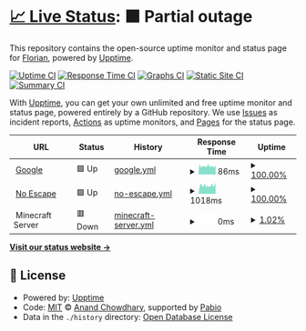 # [📈 Live Status](https://Xeferis.github.io/Website_Status): <!--live status--> **🟧 Partial outage**

This repository contains the open-source uptime monitor and status page for [Florian](https://xeferis.github.io), powered by [Upptime](https://github.com/upptime/upptime).

[![Uptime CI](https://github.com/Xeferis/Website_Status/workflows/Uptime%20CI/badge.svg)](https://github.com/Xeferis/Website_Status/actions?query=workflow%3A%22Uptime+CI%22)
[![Response Time CI](https://github.com/Xeferis/Website_Status/workflows/Response%20Time%20CI/badge.svg)](https://github.com/Xeferis/Website_Status/actions?query=workflow%3A%22Response+Time+CI%22)
[![Graphs CI](https://github.com/Xeferis/Website_Status/workflows/Graphs%20CI/badge.svg)](https://github.com/Xeferis/Website_Status/actions?query=workflow%3A%22Graphs+CI%22)
[![Static Site CI](https://github.com/Xeferis/Website_Status/workflows/Static%20Site%20CI/badge.svg)](https://github.com/Xeferis/Website_Status/actions?query=workflow%3A%22Static+Site+CI%22)
[![Summary CI](https://github.com/Xeferis/Website_Status/workflows/Summary%20CI/badge.svg)](https://github.com/Xeferis/Website_Status/actions?query=workflow%3A%22Summary+CI%22)

With [Upptime](https://upptime.js.org), you can get your own unlimited and free uptime monitor and status page, powered entirely by a GitHub repository. We use [Issues](https://github.com/Xeferis/Website_Status/issues) as incident reports, [Actions](https://github.com/Xeferis/Website_Status/actions) as uptime monitors, and [Pages](https://Xeferis.github.io/Website_Status) for the status page.

<!--start: status pages-->
<!-- This summary is generated by Upptime (https://github.com/upptime/upptime) -->
<!-- Do not edit this manually, your changes will be overwritten -->
<!-- prettier-ignore -->
| URL | Status | History | Response Time | Uptime |
| --- | ------ | ------- | ------------- | ------ |
| <img alt="" src="https://icons.duckduckgo.com/ip3/www.google.com.ico" height="13"> [Google](https://www.google.com) | 🟩 Up | [google.yml](https://github.com/Xeferis/Website_Status/commits/HEAD/history/google.yml) | <details><summary><img alt="Response time graph" src="./graphs/google/response-time-week.png" height="20"> 86ms</summary><br><a href="https://Xeferis.github.io/Website_Status/history/google"><img alt="Response time 86" src="https://img.shields.io/endpoint?url=https%3A%2F%2Fraw.githubusercontent.com%2FXeferis%2FWebsite_Status%2FHEAD%2Fapi%2Fgoogle%2Fresponse-time.json"></a><br><a href="https://Xeferis.github.io/Website_Status/history/google"><img alt="24-hour response time 86" src="https://img.shields.io/endpoint?url=https%3A%2F%2Fraw.githubusercontent.com%2FXeferis%2FWebsite_Status%2FHEAD%2Fapi%2Fgoogle%2Fresponse-time-day.json"></a><br><a href="https://Xeferis.github.io/Website_Status/history/google"><img alt="7-day response time 86" src="https://img.shields.io/endpoint?url=https%3A%2F%2Fraw.githubusercontent.com%2FXeferis%2FWebsite_Status%2FHEAD%2Fapi%2Fgoogle%2Fresponse-time-week.json"></a><br><a href="https://Xeferis.github.io/Website_Status/history/google"><img alt="30-day response time 86" src="https://img.shields.io/endpoint?url=https%3A%2F%2Fraw.githubusercontent.com%2FXeferis%2FWebsite_Status%2FHEAD%2Fapi%2Fgoogle%2Fresponse-time-month.json"></a><br><a href="https://Xeferis.github.io/Website_Status/history/google"><img alt="1-year response time 86" src="https://img.shields.io/endpoint?url=https%3A%2F%2Fraw.githubusercontent.com%2FXeferis%2FWebsite_Status%2FHEAD%2Fapi%2Fgoogle%2Fresponse-time-year.json"></a></details> | <details><summary><a href="https://Xeferis.github.io/Website_Status/history/google">100.00%</a></summary><a href="https://Xeferis.github.io/Website_Status/history/google"><img alt="All-time uptime 100.00%" src="https://img.shields.io/endpoint?url=https%3A%2F%2Fraw.githubusercontent.com%2FXeferis%2FWebsite_Status%2FHEAD%2Fapi%2Fgoogle%2Fuptime.json"></a><br><a href="https://Xeferis.github.io/Website_Status/history/google"><img alt="24-hour uptime 100.00%" src="https://img.shields.io/endpoint?url=https%3A%2F%2Fraw.githubusercontent.com%2FXeferis%2FWebsite_Status%2FHEAD%2Fapi%2Fgoogle%2Fuptime-day.json"></a><br><a href="https://Xeferis.github.io/Website_Status/history/google"><img alt="7-day uptime 100.00%" src="https://img.shields.io/endpoint?url=https%3A%2F%2Fraw.githubusercontent.com%2FXeferis%2FWebsite_Status%2FHEAD%2Fapi%2Fgoogle%2Fuptime-week.json"></a><br><a href="https://Xeferis.github.io/Website_Status/history/google"><img alt="30-day uptime 100.00%" src="https://img.shields.io/endpoint?url=https%3A%2F%2Fraw.githubusercontent.com%2FXeferis%2FWebsite_Status%2FHEAD%2Fapi%2Fgoogle%2Fuptime-month.json"></a><br><a href="https://Xeferis.github.io/Website_Status/history/google"><img alt="1-year uptime 100.00%" src="https://img.shields.io/endpoint?url=https%3A%2F%2Fraw.githubusercontent.com%2FXeferis%2FWebsite_Status%2FHEAD%2Fapi%2Fgoogle%2Fuptime-year.json"></a></details>
| <img alt="" src="https://icons.duckduckgo.com/ip3/noescape.info.ico" height="13"> [No Escape](https://noescape.info) | 🟩 Up | [no-escape.yml](https://github.com/Xeferis/Website_Status/commits/HEAD/history/no-escape.yml) | <details><summary><img alt="Response time graph" src="./graphs/no-escape/response-time-week.png" height="20"> 1018ms</summary><br><a href="https://Xeferis.github.io/Website_Status/history/no-escape"><img alt="Response time 1018" src="https://img.shields.io/endpoint?url=https%3A%2F%2Fraw.githubusercontent.com%2FXeferis%2FWebsite_Status%2FHEAD%2Fapi%2Fno-escape%2Fresponse-time.json"></a><br><a href="https://Xeferis.github.io/Website_Status/history/no-escape"><img alt="24-hour response time 1018" src="https://img.shields.io/endpoint?url=https%3A%2F%2Fraw.githubusercontent.com%2FXeferis%2FWebsite_Status%2FHEAD%2Fapi%2Fno-escape%2Fresponse-time-day.json"></a><br><a href="https://Xeferis.github.io/Website_Status/history/no-escape"><img alt="7-day response time 1018" src="https://img.shields.io/endpoint?url=https%3A%2F%2Fraw.githubusercontent.com%2FXeferis%2FWebsite_Status%2FHEAD%2Fapi%2Fno-escape%2Fresponse-time-week.json"></a><br><a href="https://Xeferis.github.io/Website_Status/history/no-escape"><img alt="30-day response time 1018" src="https://img.shields.io/endpoint?url=https%3A%2F%2Fraw.githubusercontent.com%2FXeferis%2FWebsite_Status%2FHEAD%2Fapi%2Fno-escape%2Fresponse-time-month.json"></a><br><a href="https://Xeferis.github.io/Website_Status/history/no-escape"><img alt="1-year response time 1018" src="https://img.shields.io/endpoint?url=https%3A%2F%2Fraw.githubusercontent.com%2FXeferis%2FWebsite_Status%2FHEAD%2Fapi%2Fno-escape%2Fresponse-time-year.json"></a></details> | <details><summary><a href="https://Xeferis.github.io/Website_Status/history/no-escape">100.00%</a></summary><a href="https://Xeferis.github.io/Website_Status/history/no-escape"><img alt="All-time uptime 100.00%" src="https://img.shields.io/endpoint?url=https%3A%2F%2Fraw.githubusercontent.com%2FXeferis%2FWebsite_Status%2FHEAD%2Fapi%2Fno-escape%2Fuptime.json"></a><br><a href="https://Xeferis.github.io/Website_Status/history/no-escape"><img alt="24-hour uptime 100.00%" src="https://img.shields.io/endpoint?url=https%3A%2F%2Fraw.githubusercontent.com%2FXeferis%2FWebsite_Status%2FHEAD%2Fapi%2Fno-escape%2Fuptime-day.json"></a><br><a href="https://Xeferis.github.io/Website_Status/history/no-escape"><img alt="7-day uptime 100.00%" src="https://img.shields.io/endpoint?url=https%3A%2F%2Fraw.githubusercontent.com%2FXeferis%2FWebsite_Status%2FHEAD%2Fapi%2Fno-escape%2Fuptime-week.json"></a><br><a href="https://Xeferis.github.io/Website_Status/history/no-escape"><img alt="30-day uptime 100.00%" src="https://img.shields.io/endpoint?url=https%3A%2F%2Fraw.githubusercontent.com%2FXeferis%2FWebsite_Status%2FHEAD%2Fapi%2Fno-escape%2Fuptime-month.json"></a><br><a href="https://Xeferis.github.io/Website_Status/history/no-escape"><img alt="1-year uptime 100.00%" src="https://img.shields.io/endpoint?url=https%3A%2F%2Fraw.githubusercontent.com%2FXeferis%2FWebsite_Status%2FHEAD%2Fapi%2Fno-escape%2Fuptime-year.json"></a></details>
| <img alt="" src="https://icons.duckduckgo.com/ip3/null.ico" height="13"> Minecraft Server | 🟥 Down | [minecraft-server.yml](https://github.com/Xeferis/Website_Status/commits/HEAD/history/minecraft-server.yml) | <details><summary><img alt="Response time graph" src="./graphs/minecraft-server/response-time-week.png" height="20"> 0ms</summary><br><a href="https://Xeferis.github.io/Website_Status/history/minecraft-server"><img alt="Response time 0" src="https://img.shields.io/endpoint?url=https%3A%2F%2Fraw.githubusercontent.com%2FXeferis%2FWebsite_Status%2FHEAD%2Fapi%2Fminecraft-server%2Fresponse-time.json"></a><br><a href="https://Xeferis.github.io/Website_Status/history/minecraft-server"><img alt="24-hour response time 0" src="https://img.shields.io/endpoint?url=https%3A%2F%2Fraw.githubusercontent.com%2FXeferis%2FWebsite_Status%2FHEAD%2Fapi%2Fminecraft-server%2Fresponse-time-day.json"></a><br><a href="https://Xeferis.github.io/Website_Status/history/minecraft-server"><img alt="7-day response time 0" src="https://img.shields.io/endpoint?url=https%3A%2F%2Fraw.githubusercontent.com%2FXeferis%2FWebsite_Status%2FHEAD%2Fapi%2Fminecraft-server%2Fresponse-time-week.json"></a><br><a href="https://Xeferis.github.io/Website_Status/history/minecraft-server"><img alt="30-day response time 0" src="https://img.shields.io/endpoint?url=https%3A%2F%2Fraw.githubusercontent.com%2FXeferis%2FWebsite_Status%2FHEAD%2Fapi%2Fminecraft-server%2Fresponse-time-month.json"></a><br><a href="https://Xeferis.github.io/Website_Status/history/minecraft-server"><img alt="1-year response time 0" src="https://img.shields.io/endpoint?url=https%3A%2F%2Fraw.githubusercontent.com%2FXeferis%2FWebsite_Status%2FHEAD%2Fapi%2Fminecraft-server%2Fresponse-time-year.json"></a></details> | <details><summary><a href="https://Xeferis.github.io/Website_Status/history/minecraft-server">1.02%</a></summary><a href="https://Xeferis.github.io/Website_Status/history/minecraft-server"><img alt="All-time uptime 1.02%" src="https://img.shields.io/endpoint?url=https%3A%2F%2Fraw.githubusercontent.com%2FXeferis%2FWebsite_Status%2FHEAD%2Fapi%2Fminecraft-server%2Fuptime.json"></a><br><a href="https://Xeferis.github.io/Website_Status/history/minecraft-server"><img alt="24-hour uptime 1.02%" src="https://img.shields.io/endpoint?url=https%3A%2F%2Fraw.githubusercontent.com%2FXeferis%2FWebsite_Status%2FHEAD%2Fapi%2Fminecraft-server%2Fuptime-day.json"></a><br><a href="https://Xeferis.github.io/Website_Status/history/minecraft-server"><img alt="7-day uptime 1.02%" src="https://img.shields.io/endpoint?url=https%3A%2F%2Fraw.githubusercontent.com%2FXeferis%2FWebsite_Status%2FHEAD%2Fapi%2Fminecraft-server%2Fuptime-week.json"></a><br><a href="https://Xeferis.github.io/Website_Status/history/minecraft-server"><img alt="30-day uptime 1.02%" src="https://img.shields.io/endpoint?url=https%3A%2F%2Fraw.githubusercontent.com%2FXeferis%2FWebsite_Status%2FHEAD%2Fapi%2Fminecraft-server%2Fuptime-month.json"></a><br><a href="https://Xeferis.github.io/Website_Status/history/minecraft-server"><img alt="1-year uptime 1.02%" src="https://img.shields.io/endpoint?url=https%3A%2F%2Fraw.githubusercontent.com%2FXeferis%2FWebsite_Status%2FHEAD%2Fapi%2Fminecraft-server%2Fuptime-year.json"></a></details>

<!--end: status pages-->

[**Visit our status website →**](https://Xeferis.github.io/Website_Status)

## 📄 License

- Powered by: [Upptime](https://github.com/upptime/upptime)
- Code: [MIT](./LICENSE) © [Anand Chowdhary](https://anandchowdhary.com), supported by [Pabio](https://pabio.com)
- Data in the `./history` directory: [Open Database License](https://opendatacommons.org/licenses/odbl/1-0/)
